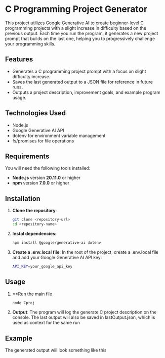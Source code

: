 # C Programming Project Generator

This project utilizes Google Generative AI to create beginner-level C programming projects with a slight increase in difficulty based on the previous output. Each time you run the program, it generates a new project prompt that builds on the last one, helping you to progressively challenge your programming skills.

## Features

- Generates a C programming project prompt with a focus on slight difficulty increase.
- Saves the last generated output to a JSON file for reference in future runs.
- Outputs a project description, improvement goals, and example program usage.

## Technologies Used

- Node.js
- Google Generative AI API
- dotenv for environment variable management
- fs/promises for file operations

## Requirements

You will need the following tools installed:

- **Node.js** version **20.11.0** or higher
- **npm** version **7.0.0** or higher

## Installation

1. **Clone the repository**:
   ```bash
   git clone <repository-url>
   cd <repository-name>

2. **Instal dependencies**:
   ```bash
   npm install @google/generative-ai dotenv

3. **Create a .env.local file**: In the root of the project, create a .env.local file and add your Google Generative AI API key:
   ```bash
   API_KEY=your_google_api_key
## Usage

1. **Run the main file
   ```bash
   node Cproj
2. **Output**: The program will log the generate C project description on the console. The last output will also be saved in lastOutput.json, which is used as context for the same run

## Example
The generated output wiil look something like this


